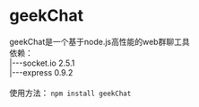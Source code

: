 # geekChat
geekChat是一个基于node.js高性能的web群聊工具<br>
依赖：<br>
|---socket.io 2.5.1<br>
|---express 0.9.2<br>
<br>
使用方法：
```npm install geekChat```

